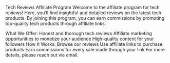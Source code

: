 Tech Reviews Affiliate Program
Welcome to the affiliate program for tech reviews! Here, you’ll find insightful and detailed reviews on the latest tech products. By joining this program, you can earn commissions by promoting top-quality tech products through affiliate links.

What We Offer:
Honest and thorough tech reviews
Affiliate marketing opportunities to monetize your audience
High-quality content for your followers
How It Works:
Browse our reviews
Use affiliate links to purchase products
Earn commissions for every sale made through your link
For more details, please reach out via email.
